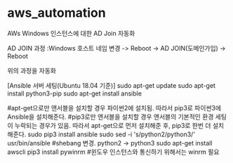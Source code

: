 # aws_automation
AWs Windows 인스턴스에 대한 AD Join 자동화

AD JOIN 과정
:Windows 호스트 네임 변경 -> Reboot -> AD JOIN(도메인가입) -> Reboot

위의 과정을 자동화

[Ansible 서버 세팅(Ubuntu 18.04 기준)]
sudo apt-get update
sudo apt-get install python3-pip
sudo apt-get install ansible

#apt-get으로만 앤서블을 설치할 경우 파이썬2에 설치됨. 따라서 pip3로 파이썬3에 Ansible을 설치해준다.
#pip3로만 앤서블을 설치할 경우 앤서블의 기본적인 환경 세팅이 누락되는 경우가 있음. 따라서 apt-get으로 먼저 설치해준 후, pip3로 한번 더 설치해준다.
sudo pip3 install ansible
sudo sed -i 's/python2/python3/' usr/bin/ansible
#shebang 변경. python2 -> python3
sudo apt-get install awscli
pip3 install pywinrm
#윈도우 인스턴스와 통신하기 위해서는 winrm 필요
